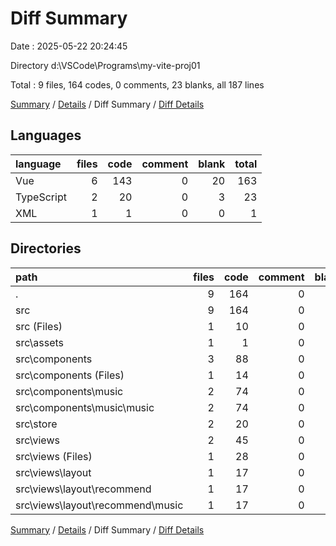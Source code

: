 # Diff Summary

Date : 2025-05-22 20:24:45

Directory d:\\VSCode\\Programs\\my-vite-proj01

Total : 9 files, 164 codes, 0 comments, 23 blanks, all 187 lines

[Summary](results.md) / [Details](details.md) / Diff Summary / [Diff Details](diff-details.md)

## Languages

| language   | files | code | comment | blank | total |
| :--------- | ----: | ---: | ------: | ----: | ----: |
| Vue        |     6 |  143 |       0 |    20 |   163 |
| TypeScript |     2 |   20 |       0 |     3 |    23 |
| XML        |     1 |    1 |       0 |     0 |     1 |

## Directories

| path                                 | files | code | comment | blank | total |
| :----------------------------------- | ----: | ---: | ------: | ----: | ----: |
| .                                    |     9 |  164 |       0 |    23 |   187 |
| src                                  |     9 |  164 |       0 |    23 |   187 |
| src (Files)                          |     1 |   10 |       0 |     1 |    11 |
| src\\assets                          |     1 |    1 |       0 |     0 |     1 |
| src\\components                      |     3 |   88 |       0 |    11 |    99 |
| src\\components (Files)              |     1 |   14 |       0 |     5 |    19 |
| src\\components\\music               |     2 |   74 |       0 |     6 |    80 |
| src\\components\\music\\music        |     2 |   74 |       0 |     6 |    80 |
| src\\store                           |     2 |   20 |       0 |     3 |    23 |
| src\\views                           |     2 |   45 |       0 |     8 |    53 |
| src\\views (Files)                   |     1 |   28 |       0 |     6 |    34 |
| src\\views\\layout                   |     1 |   17 |       0 |     2 |    19 |
| src\\views\\layout\\recommend        |     1 |   17 |       0 |     2 |    19 |
| src\\views\\layout\\recommend\\music |     1 |   17 |       0 |     2 |    19 |

[Summary](results.md) / [Details](details.md) / Diff Summary / [Diff Details](diff-details.md)
